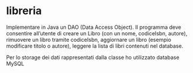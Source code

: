 # libreria

Implementare in Java un DAO (Data Access
Object). Il programma deve consentire all’utente di
creare un Libro (con un nome, codiceIsbn, autore),
rimuovere un libro tramite codiceIsbn, aggiornare
un libro (esempio modificare titolo o autore),
leggere la lista di libri contenuti nel database.

Per lo storage dei dati rappresentati
dalla classe ho utilizzato database MySQL

